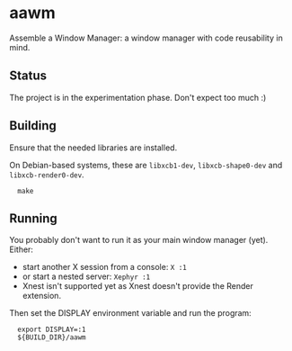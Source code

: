 # aawm
Assemble a Window Manager: a window manager with code reusability in mind.

## Status

The project is in the experimentation phase. Don't expect too much :)

## Building

Ensure that the needed libraries are installed.

On Debian-based systems, these are `libxcb1-dev`, `libxcb-shape0-dev` and `libxcb-render0-dev`.

      make

## Running

You probably don't want to run it as your main window manager (yet). Either:

  * start another X session from a console: `X :1`
  * or start a nested server: `Xephyr :1`
  * Xnest isn't supported yet as Xnest doesn't provide the Render extension.

Then set the DISPLAY environment variable and run the program:

      export DISPLAY=:1
      ${BUILD_DIR}/aawm

